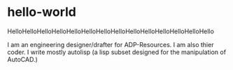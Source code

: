 # hello-world
HelloHelloHelloHelloHelloHelloHelloHelloHelloHelloHelloHelloHelloHello

I am an engineering designer/drafter for ADP-Resources. I am also thier coder. I write mostly autolisp (a lisp subset designed for the manipulation of AutoCAD.)
